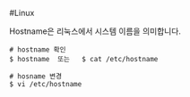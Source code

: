 #Linux

Hostname은 리눅스에서 시스템 이름을 의미합니다.

```shell
# hostname 확인
$ hostname  또는   $ cat /etc/hostname

# hosname 변경
$ vi /etc/hostname

```
